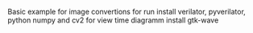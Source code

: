 Basic example for image convertions
for run install verilator, pyverilator, python numpy and cv2
for view time diagramm install gtk-wave
